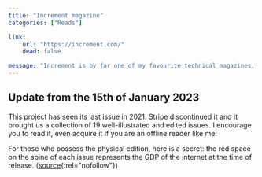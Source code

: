 ```yaml
---
title: "Increment magazine"
categories: ["Reads"]

link:
    url: "https://increment.com/"
    dead: false

message: "Increment is by far one of my favourite technical magazines, scouting the industry for interesting facts about each topic"
---
```


## Update from the 15th of January 2023

This project has seen its last issue in 2021. Stripe discontinued it and it brought us a collection of 19
well-illustrated and edited issues. I encourage you to read it, even acquire it if you are an offline reader like me.

For those who possess the physical edition, here is a secret: the red space on the spine of each issue represents the
GDP of the internet at the time of release. ([source](https://twitter.com/patrickc/status/1569348493126569984){:rel="nofollow"})
